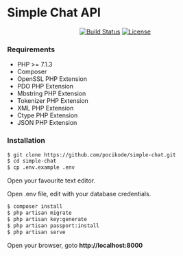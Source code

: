 # Simple Chat API  

<p align="center">
<a href="https://api-simple-chat.herokuapp.com"><img src="https://travis-ci.org/joemccann/dillinger.svg?branch=master" alt="Build Status"></a>
<a href="https://api-simple-chat.herokuapp.com"><img src="https://poser.pugx.org/laravel/framework/license.svg" alt="License"></a>
</p>

### Requirements
- PHP >= 7.1.3
- Composer
- OpenSSL PHP Extension
- PDO PHP Extension
- Mbstring PHP Extension
- Tokenizer PHP Extension
- XML PHP Extension
- Ctype PHP Extension
- JSON PHP Extension

### Installation 
```sh
$ git clone https://github.com/pocikode/simple-chat.git
$ cd simple-chat
$ cp .env.example .env
```

Open your favourite text editor.

Open .env file, edit with your database credentials.

```sh
$ composer install
$ php artisan migrate
$ php artisan key:generate
$ php artisan passport:install
$ php artisan serve
```

Open your browser, goto **http://localhost:8000**
